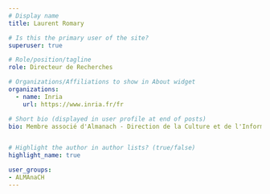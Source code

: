 ```yaml
---
# Display name
title: Laurent Romary

# Is this the primary user of the site?
superuser: true

# Role/position/tagline
role: Directeur de Recherches

# Organizations/Affiliations to show in About widget
organizations:
  - name: Inria
    url: https://www.inria.fr/fr

# Short bio (displayed in user profile at end of posts)
bio: Membre associé d'Almanach - Direction de la Culture et de l'Information Scientifique


# Highlight the author in author lists? (true/false)
highlight_name: true

user_groups:
- ALMAnaCH
---
```

